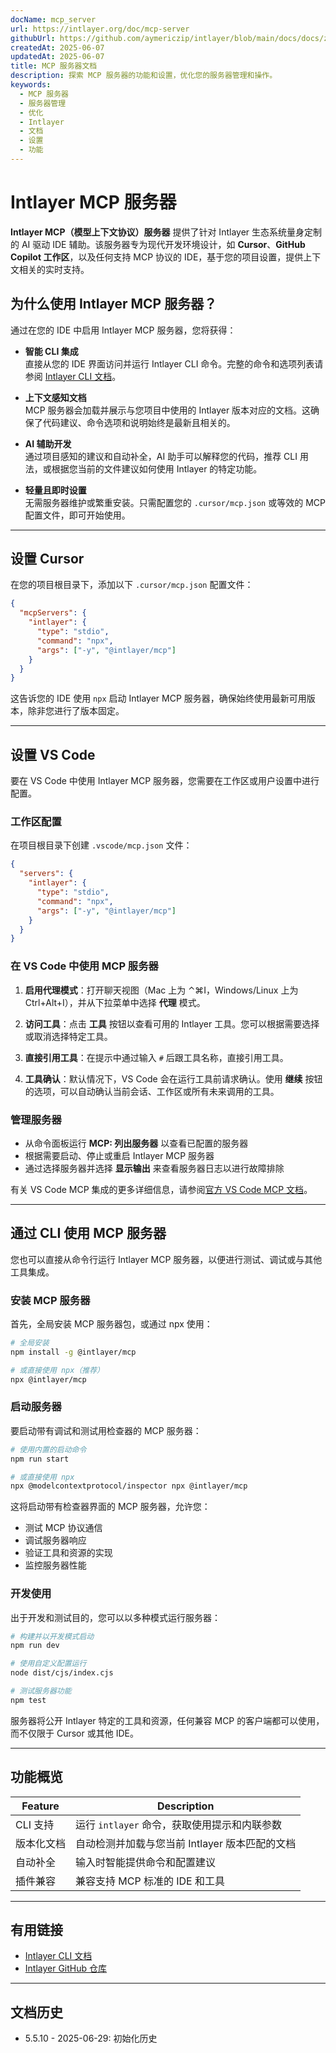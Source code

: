 ```yaml
---
docName: mcp_server
url: https://intlayer.org/doc/mcp-server
githubUrl: https://github.com/aymericzip/intlayer/blob/main/docs/docs/zh/mcp_server.md
createdAt: 2025-06-07
updatedAt: 2025-06-07
title: MCP 服务器文档
description: 探索 MCP 服务器的功能和设置，优化您的服务器管理和操作。
keywords:
  - MCP 服务器
  - 服务器管理
  - 优化
  - Intlayer
  - 文档
  - 设置
  - 功能
---
```


# Intlayer MCP 服务器

**Intlayer MCP（模型上下文协议）服务器** 提供了针对 Intlayer 生态系统量身定制的 AI 驱动 IDE 辅助。该服务器专为现代开发环境设计，如 **Cursor**、**GitHub Copilot 工作区**，以及任何支持 MCP 协议的 IDE，基于您的项目设置，提供上下文相关的实时支持。

## 为什么使用 Intlayer MCP 服务器？

通过在您的 IDE 中启用 Intlayer MCP 服务器，您将获得：

- **智能 CLI 集成**  
  直接从您的 IDE 界面访问并运行 Intlayer CLI 命令。完整的命令和选项列表请参阅 [Intlayer CLI 文档](https://github.com/aymericzip/intlayer/blob/main/docs/docs/zh/intlayer_cli.md)。

- **上下文感知文档**  
  MCP 服务器会加载并展示与您项目中使用的 Intlayer 版本对应的文档。这确保了代码建议、命令选项和说明始终是最新且相关的。

- **AI 辅助开发**  
  通过项目感知的建议和自动补全，AI 助手可以解释您的代码，推荐 CLI 用法，或根据您当前的文件建议如何使用 Intlayer 的特定功能。

- **轻量且即时设置**  
  无需服务器维护或繁重安装。只需配置您的 `.cursor/mcp.json` 或等效的 MCP 配置文件，即可开始使用。

---

## 设置 Cursor

在您的项目根目录下，添加以下 `.cursor/mcp.json` 配置文件：

```json
{
  "mcpServers": {
    "intlayer": {
      "type": "stdio",
      "command": "npx",
      "args": ["-y", "@intlayer/mcp"]
    }
  }
}
```

这告诉您的 IDE 使用 `npx` 启动 Intlayer MCP 服务器，确保始终使用最新可用版本，除非您进行了版本固定。

---

## 设置 VS Code

要在 VS Code 中使用 Intlayer MCP 服务器，您需要在工作区或用户设置中进行配置。

### 工作区配置

在项目根目录下创建 `.vscode/mcp.json` 文件：

```json
{
  "servers": {
    "intlayer": {
      "type": "stdio",
      "command": "npx",
      "args": ["-y", "@intlayer/mcp"]
    }
  }
}
```

### 在 VS Code 中使用 MCP 服务器

1. **启用代理模式**：打开聊天视图（Mac 上为 ⌃⌘I，Windows/Linux 上为 Ctrl+Alt+I），并从下拉菜单中选择 **代理** 模式。

2. **访问工具**：点击 **工具** 按钮以查看可用的 Intlayer 工具。您可以根据需要选择或取消选择特定工具。

3. **直接引用工具**：在提示中通过输入 `#` 后跟工具名称，直接引用工具。

4. **工具确认**：默认情况下，VS Code 会在运行工具前请求确认。使用 **继续** 按钮的选项，可以自动确认当前会话、工作区或所有未来调用的工具。

### 管理服务器

- 从命令面板运行 **MCP: 列出服务器** 以查看已配置的服务器
- 根据需要启动、停止或重启 Intlayer MCP 服务器
- 通过选择服务器并选择 **显示输出** 来查看服务器日志以进行故障排除

有关 VS Code MCP 集成的更多详细信息，请参阅[官方 VS Code MCP 文档](https://code.visualstudio.com/docs/copilot/chat/mcp-servers)。

---

## 通过 CLI 使用 MCP 服务器

您也可以直接从命令行运行 Intlayer MCP 服务器，以便进行测试、调试或与其他工具集成。

### 安装 MCP 服务器

首先，全局安装 MCP 服务器包，或通过 npx 使用：

```bash
# 全局安装
npm install -g @intlayer/mcp

# 或直接使用 npx（推荐）
npx @intlayer/mcp
```

### 启动服务器

要启动带有调试和测试用检查器的 MCP 服务器：

```bash
# 使用内置的启动命令
npm run start

# 或直接使用 npx
npx @modelcontextprotocol/inspector npx @intlayer/mcp
```

这将启动带有检查器界面的 MCP 服务器，允许您：

- 测试 MCP 协议通信
- 调试服务器响应
- 验证工具和资源的实现
- 监控服务器性能

### 开发使用

出于开发和测试目的，您可以以多种模式运行服务器：

```bash
# 构建并以开发模式启动
npm run dev

# 使用自定义配置运行
node dist/cjs/index.cjs

# 测试服务器功能
npm test
```

服务器将公开 Intlayer 特定的工具和资源，任何兼容 MCP 的客户端都可以使用，而不仅限于 Cursor 或其他 IDE。

---

## 功能概览

| Feature    | Description                                    |
| ---------- | ---------------------------------------------- |
| CLI 支持   | 运行 `intlayer` 命令，获取使用提示和内联参数   |
| 版本化文档 | 自动检测并加载与您当前 Intlayer 版本匹配的文档 |
| 自动补全   | 输入时智能提供命令和配置建议                   |
| 插件兼容   | 兼容支持 MCP 标准的 IDE 和工具                 |

---

## 有用链接

- [Intlayer CLI 文档](https://github.com/aymericzip/intlayer/blob/main/docs/docs/zh/intlayer_cli.md)
- [Intlayer GitHub 仓库](https://github.com/aymericzip/intlayer)

---

## 文档历史

- 5.5.10 - 2025-06-29: 初始化历史
